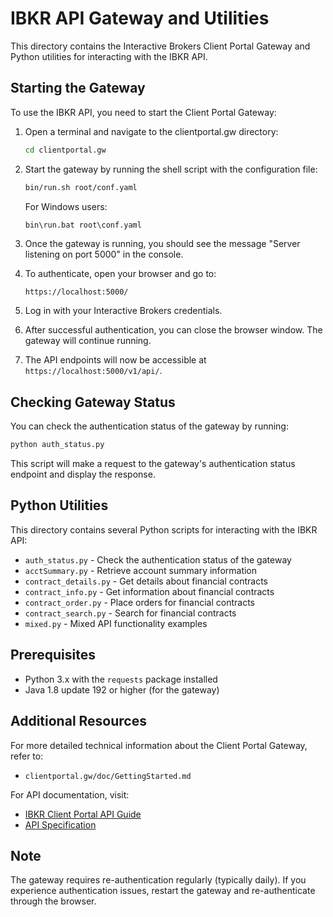 # IBKR API Gateway and Utilities

This directory contains the Interactive Brokers Client Portal Gateway and Python utilities for interacting with the IBKR API.

## Starting the Gateway

To use the IBKR API, you need to start the Client Portal Gateway:

1. Open a terminal and navigate to the clientportal.gw directory:
   ```bash
   cd clientportal.gw
   ```

2. Start the gateway by running the shell script with the configuration file:
   ```bash
   bin/run.sh root/conf.yaml
   ```
   
   For Windows users:
   ```cmd
   bin\run.bat root\conf.yaml
   ```

3. Once the gateway is running, you should see the message "Server listening on port 5000" in the console.

4. To authenticate, open your browser and go to:
   ```
   https://localhost:5000/
   ```

5. Log in with your Interactive Brokers credentials.

6. After successful authentication, you can close the browser window. The gateway will continue running.

7. The API endpoints will now be accessible at `https://localhost:5000/v1/api/`.

## Checking Gateway Status

You can check the authentication status of the gateway by running:

```bash
python auth_status.py
```

This script will make a request to the gateway's authentication status endpoint and display the response.

## Python Utilities

This directory contains several Python scripts for interacting with the IBKR API:

- `auth_status.py` - Check the authentication status of the gateway
- `acctSummary.py` - Retrieve account summary information
- `contract_details.py` - Get details about financial contracts
- `contract_info.py` - Get information about financial contracts
- `contract_order.py` - Place orders for financial contracts
- `contract_search.py` - Search for financial contracts
- `mixed.py` - Mixed API functionality examples

## Prerequisites

- Python 3.x with the `requests` package installed
- Java 1.8 update 192 or higher (for the gateway)

## Additional Resources

For more detailed technical information about the Client Portal Gateway, refer to:
- `clientportal.gw/doc/GettingStarted.md`

For API documentation, visit:
- [IBKR Client Portal API Guide](https://interactivebrokers.github.io/cpwebapi)
- [API Specification](https://gdcdyn.interactivebrokers.com/portal.proxy/v1/portal/swagger/swagger?format=yaml)

## Note

The gateway requires re-authentication regularly (typically daily). If you experience authentication issues, restart the gateway and re-authenticate through the browser.